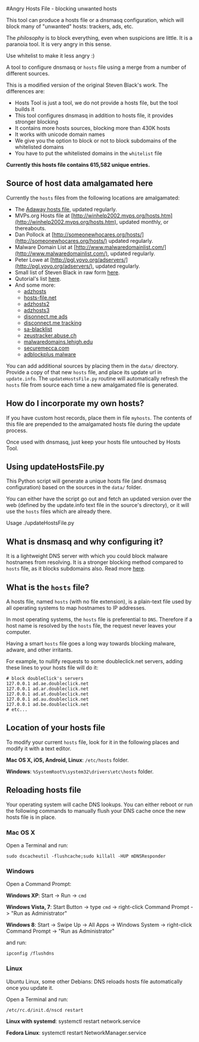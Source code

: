 #Angry Hosts File - blocking unwanted hosts

This tool can produce a hosts file or a dnsmasq configuration, which will 
block many of "unwanted" hosts: trackers, ads, etc.

The *philosophy* is to block everything, even when suspicions are little. It is a
paranoia tool. It is very angry in this sense.

Use whitelist to make it less angry :)

A tool to configure dnsmasq or `hosts` file using a merge from a 
number of different sources.

This is a modified version of the original Steven Black's work.
The differences are:
* Hosts Tool is just a tool, we do not provide a hosts file, but the tool builds it
* This tool configures dnsmasq in addition to hosts file, it provides stronger blocking
* It contains more hosts sources, blocking more than 430K hosts
* It works with unicode domain names
* We give you the option to block or not to block subdomains of the whitelisted domains
* You have to put the whitelisted domains in the `whitelist` file

**Currently this hosts file contains 615,582 unique entries.**

## Source of host data amalgamated here

Currently the `hosts` files from the following locations are amalgamated:

* The [Adaway hosts file](http://adaway.org/hosts.txt), updated regularly.
* MVPs.org Hosts file at [http://winhelp2002.mvps.org/hosts.htm](http://winhelp2002.mvps.org/hosts.htm), updated monthly, or thereabouts.
* Dan Pollock at [http://someonewhocares.org/hosts/](http://someonewhocares.org/hosts/) updated regularly.
* Malware Domain List at [http://www.malwaredomainlist.com/](http://www.malwaredomainlist.com/), updated regularly.
* Peter Lowe at [http://pgl.yoyo.org/adservers/](http://pgl.yoyo.org/adservers/), updated regularly.
* Small list of Steven Black in raw form [here](https://raw.github.com/StevenBlack/hosts/master/data/StevenBlack/hosts).
* Qutorial's list [here](https://raw.githubusercontent.com/qutorial/hosts/master/data/Qutorial/hosts).
* And some more:
	* [adzhosts](http://downloads.sourceforge.net/project/adzhosts/HOSTS.txt?r=&ts=1447427220&use_mirror=skylink)
	* [hosts-file.net](http://hosts-file.net/download/hosts.txthttp://jansal.googlecode.com/svn/trunk/adblock/hosts)
	* [adzhosts2](http://skylink.dl.sourceforge.net/project/adzhosts/HOSTS.txt)
	* [adzhosts3](http://optimate.dl.sourceforge.net/project/adzhosts/HOSTS.txt)
	* [disonnect.me ads](https://s3.amazonaws.com/lists.disconnect.me/simple_ad.txt)
	* [disconnect.me tracking](https://s3.amazonaws.com/lists.disconnect.me/simple_tracking.txt)
	* [sa-blacklist](http://www.sa-blacklist.stearns.org/sa-blacklist/sa-blacklist.current)
	* [zeustracker.abuse.ch](https://zeustracker.abuse.ch/blocklist.php?download=domainblocklist)
	* [malwaredomains.lehigh.edu](http://malwaredomains.lehigh.edu/files/domains.txt)
	* [securemecca.com](http://securemecca.com/Downloads/hosts.txt)
	* [adblockplus malware](https://easylist-downloads.adblockplus.org/malwaredomains_full.txt)


You can add additional sources by placing them in the `data/` directory. Provide a copy of that new
`hosts` file, and place its update url in `update.info`. The `updateHostsFile.py` routine will
automatically refresh the `hosts` file from source each time a new amalgamated file is generated.


## How do I incorporate my own hosts?

If you have custom host records, place them in file `myhosts`.  The contents of this file are prepended to the amalgamated hosts file during the update process.

Once used with dnsmasq, just keep your hosts file untouched by Hosts Tool.

## Using updateHostsFile.py

This Python script will generate a unique hosts file (and dnsmasq configuration)
based on the sources in the `data/` folder. 

You can either have the script go out and fetch an updated version over the web (defined by the
update.info text file in the source's directory), or it will use the `hosts` files which are 
already there.

Usage
    ./updateHostsFile.py

## What is dnsmasq and why configuring it?

It is a lightweight DNS server with which you could block malware hostnames from 
resolving. It is a stronger blocking method compared to `hosts` file, as it blocks
subdomains also. Read more [here](http://molotnikov.de/dnsmasq).

## What is the `hosts` file?

A hosts file, named `hosts` (with no file extension), is a plain-text file used by all operating
systems to map hostnames to IP addresses.

In most operating systems, the `hosts` file is preferential to `DNS`.  Therefore if a host name is
resolved by the `hosts` file, the request never leaves your computer.

Having a smart `hosts` file goes a long way towards blocking malware, adware, and other irritants.

For example, to nullify requests to some doubleclick.net servers, adding these lines to your hosts
file will do it:

    # block doubleClick's servers
    127.0.0.1 ad.ae.doubleclick.net
    127.0.0.1 ad.ar.doubleclick.net
    127.0.0.1 ad.at.doubleclick.net
    127.0.0.1 ad.au.doubleclick.net
    127.0.0.1 ad.be.doubleclick.net
    # etc...


## Location of your hosts file
To modify your current `hosts` file, look for it in the following places and modify it with a text
editor.

**Mac OS X, iOS, Android, Linux**: `/etc/hosts` folder.

**Windows**: `%SystemRoot%\system32\drivers\etc\hosts` folder.

## Reloading hosts file
Your operating system will cache DNS lookups. You can either reboot or run the following commands to
manually flush your DNS cache once the new hosts file is in place.

### Mac OS X
Open a Terminal and run:

`sudo dscacheutil -flushcache;sudo killall -HUP mDNSResponder`

### Windows
Open a Command Prompt:

**Windows XP**: Start -> Run -> `cmd`

**Windows Vista, 7**: Start Button -> type `cmd` -> right-click Command Prompt ->
"Run as Administrator"

**Windows 8**: Start -> Swipe Up -> All Apps -> Windows System -> right-click Command Prompt ->
"Run as Administrator"

and run:

`ipconfig /flushdns`

### Linux

Ubuntu Linux, some other Debians: 
DNS reloads hosts file automatically once you update it.

Open a Terminal and run:

`/etc/rc.d/init.d/nscd restart`

**Linux with systemd**: systemctl restart network.service

**Fedora Linux**: systemctl restart NetworkManager.service
